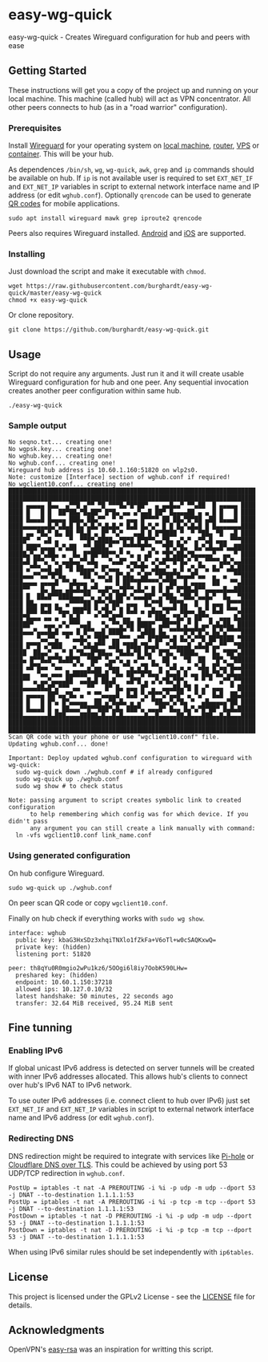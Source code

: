 # easy-wg-quick
easy-wg-quick - Creates Wireguard configuration for hub and peers with ease

## Getting Started

These instructions will get you a copy of the project up and running on your
local machine. This machine (called hub) will act as VPN concentrator. All
other peers connects to hub (as in a "road warrior" configuration).

### Prerequisites

Install [Wireguard](https://www.wireguard.com/) for your operating system on
[local machine](https://www.wireguard.com/install/),
[router](https://openwrt.org/docs/guide-user/services/vpn/wireguard),
[VPS](https://en.wikipedia.org/wiki/Virtual_private_server) or
[container](https://github.com/activeeos/wireguard-docker). This will be your
hub.

As dependences `/bin/sh`, `wg`, `wg-quick`, `awk`, `grep` and `ip` commands
should be available on hub. If `ip` is not available user is required to set
`EXT_NET_IF` and `EXT_NET_IP` variables in script to external network interface
name and IP address (or edit `wghub.conf`). Optionally `qrencode` can be used
to generate [QR codes](https://en.wikipedia.org/wiki/QR_code) for mobile
applications.

```
sudo apt install wireguard mawk grep iproute2 qrencode
```

Peers also requires Wireguard installed.
[Android](https://play.google.com/store/apps/details?id=com.wireguard.android)
and [iOS](https://itunes.apple.com/us/app/wireguard/id1441195209?ls=1&mt=8)
are supported.

### Installing

Just download the script and make it executable with `chmod`.

```
wget https://raw.githubusercontent.com/burghardt/easy-wg-quick/master/easy-wg-quick
chmod +x easy-wg-quick
```

Or clone repository.

```
git clone https://github.com/burghardt/easy-wg-quick.git
```

## Usage

Script do not require any arguments. Just run it and it will create usable
Wireguard configuration for hub and one peer. Any sequential invocation creates
another peer configuration within same hub.

```
./easy-wg-quick
```

### Sample output

```
No seqno.txt... creating one!
No wgpsk.key... creating one!
No wghub.key... creating one!
No wghub.conf... creating one!
Wireguard hub address is 10.60.1.160:51820 on wlp2s0.
Note: customize [Interface] section of wghub.conf if required!
No wgclient10.conf... creating one!
█████████████████████████████████████████████████████████████████████
█████████████████████████████████████████████████████████████████████
████ ▄▄▄▄▄ █▄▄  ▄▀▀█ ▄▀▀ ▀█ ▀▀▀█▄▀█▀██▀  ▄ ▄▄█▄▄▀ ▀▀▄██  █ ▄▄▄▄▄ ████
████ █   █ █  ██▀██▄▀█▄██▀ █▀█▄ ▄▄ ▄▀▄▄█ ██▀ █▄▄▄▄██ ▄ ▄ █ █   █ ████
████ █▄▄▄█ █▄▄▄▄ ███▄ ██▄▀▀  ▀ ▀ ▄▄▄ █▀▀▀▀ ██ ██▄▀█▀██ ▄██ █▄▄▄█ ████
████▄▄▄▄▄▄▄█▄▀▄█▄█ █▄▀▄█▄▀▄█▄█▄▀ █▄█ █▄▀▄▀ █ █ █▄▀▄█▄█ █ █▄▄▄▄▄▄▄████
████ ▄▄ ▀█▄▀ █▄ ██ ▀█▄█ ▄ █▀ ▀▄▀   ▄▄█ █ █▀████ ▀  ▀ ▀██▄ ▀█  ▄█ ████
█████▀  ▀ ▄█ ▄   ▀  ▀▀█▀▄████▄▄▀█▀█ █▀█▀▀▄▄▀█▄ ▄▀▄▀ ▄▀▀▄█ ▄▄▄ ▀▀▀████
████ ███▀▄▄▄▄▀▄▀▄██  ▀▀▄███▄▀  ▄▀▀▀▀▀█▀▀▄  ▀█▀▄▀█▄  █▄▀▄█▄▄█▀▄▄██████
█████▄▀▄▄▀▄██▄ ▄  █▄ █▀██▀██▀▀▄▀ ▀▄ ▄ ▄█ ▀ ▀█▀▄██▄▀█▄▄▄▄▄▀  ▄▄ ▀ ████
████▄█ █▀▀▄ ▀▄ ▄▄█▄▄▀▀▄█▄   ▀▄▄█▀ ▄▄▀▄▀ ▄▀▄█▀▀█▀█▄▀ ▀▄ ▀▀▀▀▄█▄▀▄▄████
████ ▄▀▀▀▄▄█ ▄█ ▀█ ██▄▄▄▀ █▀▄▄▄  ▀▄▀▀█▀ ▄█▄▄▀ ▄ █ ▄▀▄▀▀▄ █▄▀ ▄█▄█████
████▄▄▄▀▀▄▄▀█▀█▄    ▀██ ▀▄▄▀▄ █▀▄█▄ ▀▄█▀ ▀█▀██▀█▄▄▄█▀▄▄  ▄  ▄  ▀▀████
████▄▄▄▄ ▄▄▄▄█ ▀▀▄█▄▄▄ ▀▄  ▀▀ █ ██▀▀█▀▀▀▀▀▄▀▀██  █ ▄▄▄▄  ██   ▀▀▄████
████▀▀   █▄ █▄▄ ▄█▄█▄█▄▀▀▄▄█▀▄▄▀█▀▀▄█▄▀ █ █ █▀ █▀██▄█▀▀▄▄▄▄▄█▄▄██████
████ █  ██▄█▀▀████▄▄▄▀▀▄ ▄▀▄█ ██▀▄▀▄▄▄██▀ ▄▀██▄ ▀██▄▀▄▄█▄▀  █▄  ▀████
████ ██▄ ▄▄▄ ▄  ▄▀▀▀▀██ █▀▀▄▀██▀ ▄▄▄  █▄▀▀█  ▀█▀█▄  █  █ ▄▄▄ █▀▀▀████
████ ███ █▄█ ▀█▄▄ ███▀█ ▀▄▀█▄▀ █ █▄█ ▄ ▄█▄▄▀█▀▀ ██▄▄ █▄▀ █▄█ ▀▀▀▄████
████▀█▄▄▄ ▄▄ ▄ ▀ █▄█    ▀ ▀▀▄█▀▀▄▄  ▄  ▀ ███▄ ▀█▄▀▄ ██▀▀▄  ▄▄▄ █▄████
██████▀   ▄▄▄ ▄▀▄▀▀▀▄▄█   ▀▄ ▀▀▄▀██ ████▀ ▄██▀▀█ ▄▀ █ ▄▄▀▄█▄██▄ █████
████▄▄▄▀▄▄▄█▄█ ▄▄▄ █ █▀▀▄▄█ ████▀ ▀ ▀▄███ █▄ ▀▀▀▀█▀█▀█▀▄ █▄▀▄▀▀▀▀████
████    ▀▄▄▀▀▄  ▀ ▄▄█▄▀ ▀██▀ ▄▄▀▀▀ ▄▀▀ █▀██▀▀▄█ █▄▀▄▀▀█ ██▀████ ▀████
████ █▀▀█ ▄▀███   ▄ ▀▄█▄█▀▀ ▄██ ▀███▄▀█▄▄█  ▀▄█▄▄▄█ ▄█▄█▀▄▄▀▀  ▀█████
█████  ██▄▄▀ ▄ ▀ █ ▀█▄▄█▀██▄▄ ▀█▄█▄▀█ █▄▀ █▀█▄ ▀████▄  ▀ █▄ ▀██▀▄████
████▄ █▀▀█▄█▀▀█▄██▀█  ▀██▀ ▀▄▄▀▄ ▄ ▄▀▀ ▀▄  ██ ▀  ▀█  ██  ▀█▀▄ ▀██████
████ ▄█▀█▄▄ ▀▄▄   ▀ ▀ ▄▀▄▄ ▀█▄▄ ▀▀▄ ▄▀█ ▀▀▄ ▀▄█ ▄ ▄ ▀▄█▄ █▀▄▄▀█▄▄████
████▄▄  ▀▄▄ ▄▄▄ █▄████▀▀██▄█ ▀█▄ ██▀▀█▀█▄▄▀ █▄▄█ █ ▄▄ ██▄▀█▄▀▄█▄▄████
████▀▀ ▄ ▄▄▀▄▄▄▄██  ▄▄█▄█ ██▄█   ▄█▀█ ▄ ▄▀▄▀█▄▀█▀▄  ▀ ▀ ▀  ▄▀▀▄▀▀████
████▄▄▄▄██▄█▀▄▀▀▀ ▄▄  ▀▀   █▀ █▄ ▄▄▄ █▀ ▄  ▄▄▄██▄▀█ █ ▄▀ ▄▄▄  ▀ █████
████ ▄▄▄▄▄ ██▀▄▄▀█▄ ▄ ▀ ▀▀▄▄▄▄█  █▄█ ▀▄▀█▀▀▄▀▄▄█▀ ▄ ▀▄▀  █▄█  ██▄████
████ █   █ █▀▄ █▀▄▄▄▄▄  ██ ▄▀█▄█▄ ▄ ▄▀  ▀██▄▄▀▄▀█▄ ▀  ▄█▄▄▄▄▄▀██ ████
████ █▄▄▄█ █ ▄ ██▄▄▄▀▀█▀▀███▀▄█▄ ███▀▄ ▄▄▄█▀ █▄▄ █▄▀▄▀█▀██▀ █▄█▄█████
████▄▄▄▄▄▄▄█▄███▄▄▄▄█████▄█▄▄█▄█▄▄▄▄▄▄█▄▄█▄▄▄▄▄██▄█▄▄▄███▄▄█▄█▄▄▄████
█████████████████████████████████████████████████████████████████████
█████████████████████████████████████████████████████████████████████
Scan QR code with your phone or use "wgclient10.conf" file.
Updating wghub.conf... done!

Important: Deploy updated wghub.conf configuration to wireguard with wg-quick:
  sudo wg-quick down ./wghub.conf # if already configured
  sudo wg-quick up ./wghub.conf
  sudo wg show # to check status

Note: passing argument to script creates symbolic link to created configuration
      to help remembering which config was for which device. If you didn't pass
      any argument you can still create a link manually with command:
  ln -vfs wgclient10.conf link_name.conf
```

### Using generated configuration

On hub configure Wireguard.

```
sudo wg-quick up ./wghub.conf
```

On peer scan QR code or copy `wgclient10.conf`.

Finally on hub check if everything works with `sudo wg show`.

```
interface: wghub
  public key: kbaG3HxSDz3xhqiTNXlo1fZkFa+V6oTl+w0cSAQKxwQ=
  private key: (hidden)
  listening port: 51820

peer: th8qYu0R0mgio2wPu1kz6/5OOgi6l8iy7OobK590LHw=
  preshared key: (hidden)
  endpoint: 10.60.1.150:37218
  allowed ips: 10.127.0.10/32
  latest handshake: 50 minutes, 22 seconds ago
  transfer: 32.64 MiB received, 95.24 MiB sent
```

## Fine tunning

### Enabling IPv6

If global unicast IPv6 address is detected on server tunnels will be created
with inner IPv6 addresses allocated. This allows hub's clients to connect over
hub's IPv6 NAT to IPv6 network.

To use outer IPv6 addresses (i.e. connect client to hub over IPv6) just set
`EXT_NET_IF` and `EXT_NET_IP` variables in script to external network interface
name and IPv6 address (or edit `wghub.conf`).

### Redirecting DNS

DNS redirection might be required to integrate with services like
[Pi-hole](https://pi-hole.net/) or
[Cloudflare DNS over TLS](https://github.com/qdm12/cloudflare-dns-server).
This could be achieved by using port 53 UDP/TCP redirection in `wghub.conf`.

```
PostUp = iptables -t nat -A PREROUTING -i %i -p udp -m udp --dport 53 -j DNAT --to-destination 1.1.1.1:53
PostUp = iptables -t nat -A PREROUTING -i %i -p tcp -m tcp --dport 53 -j DNAT --to-destination 1.1.1.1:53
PostDown = iptables -t nat -D PREROUTING -i %i -p udp -m udp --dport 53 -j DNAT --to-destination 1.1.1.1:53
PostDown = iptables -t nat -D PREROUTING -i %i -p tcp -m tcp --dport 53 -j DNAT --to-destination 1.1.1.1:53
```

When using IPv6 similar rules should be set independently with `ip6tables`.

## License

This project is licensed under the GPLv2 License - see the
[LICENSE](LICENSE) file for details.

## Acknowledgments

OpenVPN's [easy-rsa](https://github.com/OpenVPN/easy-rsa) was an inspiration
for writting this script.
